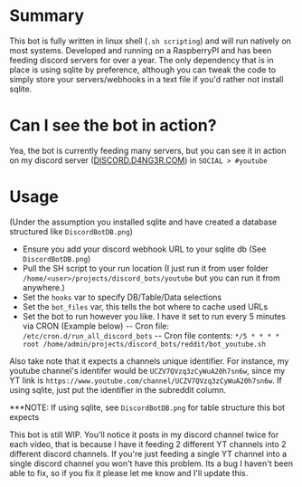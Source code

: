 # Summary
This bot is fully written in linux shell (`.sh scripting`) and will run natively on most systems. Developed and running on a RaspberryPI and has been feeding discord servers for over a year. The only dependency that is in place is using sqlite by preference, although you can tweak the code to simply store your servers/webhooks in a text file if you'd rather not install sqlite.

# Can I see the bot in action?
Yea, the bot is currently feeding many servers, but you can see it in action on my discord server ([DISCORD.D4NG3R.COM](https://discord.d4ng3r.com)) in `SOCIAL > #youtube`

# Usage 
(Under the assumption you installed sqlite and have created a database structured like `DiscordBotDB.png`)
- Ensure you add your discord webhook URL to your sqlite db (See `DiscordBotDB.png`)
- Pull the SH script to your run location (I just run it from user folder `/home/<user>/projects/discord_bots/youtube` but you can run it from anywhere.)
- Set the `hooks` var to specify DB/Table/Data selections
- Set the `bot_files` var, this tells the bot where to cache used URLs
- Set the bot to run however you like. I have it set to run every 5 minutes via CRON (Example below)
-- Cron file: `/etc/cron.d/run_all_discord_bots`
-- Cron file contents: `*/5 * * * * root /home/admin/projects/discord_bots/reddit/bot_youtube.sh`

Also take note that it expects a channels unique identifier. For instance, my youtube channel's identifer would be `UCZV7QVzq3zCyWuA20h7sn6w`, since my YT link is `https://www.youtube.com/channel/UCZV7QVzq3zCyWuA20h7sn6w`. If using sqlite, just put the identifier in the subreddit column.

***NOTE: If using sqlite, see `DiscordBotDB.png` for table structure this bot expects

This bot is still WIP. You'll notice it posts in my discord channel twice for each video, that is because I have it feeding 2 different YT channels into 2 different discord channels. If you're just feeding a single YT channel into a single discord channel you won't have this problem. Its a bug I haven't been able to fix, so if you fix it please let me know and I'll update this.
